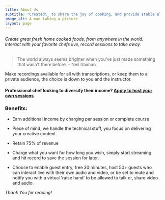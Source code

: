 ```yaml
---
title: About Us
subtitle: "Created\_ to share the joy of cooking, and provide stable alternate income for chefs and cooks."
image_alt: A man taking a picture
layout: page
---
```

###### Create great fresh home cooked foods, from anywhere in the world. Interact with your favorite chefs live, record sessions to take away.

> The world always seems brighter when you’ve just made something that wasn’t there before. - Neil Gaiman

Make recordings available for all with transcriptions, or keep them to a private audience, the choice is down to you and the instructor.

#### Professional chef looking to diversify their income? [Apply to host your own sessions](contact)

### Benefits:

*   Earn additional income by charging per session or complete course

*   Piece of mind, we handle the technical stuff, you focus on delivering your creative content

*   Retain 75% of revenue

*   Charge what you want for how long you wish, simply start streaming and hit record to save the session for later.

*   Choose to enable guest entry, free 30 minutes, host 50+ guests who can interact live with their own audio and video, or be set to mute and notify you with a virtual 'raise hand' to be allowed to talk or, share video and audio.

*Thank You for reading!*
